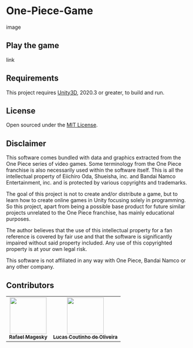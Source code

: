 # One-Piece-Game
image

## Play the game
link

## Requirements
This project requires [Unity3D](https://unity.com/), 2020.3 or greater, to build and run.

## License
Open sourced under the [MIT License](https://github.com/rafaelmgk/One-Piece-Game/blob/main/LICENSE).

## Disclaimer
This software comes bundled with data and graphics extracted from the One Piece series of video games. Some terminology from the One Piece franchise is also necessarily used within the software itself. This is all the intellectual property of Eiichiro Oda, Shueisha, inc. and Bandai Namco Entertainment, inc. and is protected by various copyrights and trademarks.

The goal of this project is not to create and/or distribute a game, but to learn how to create online games in Unity focusing solely in programming. So this project, apart from being a possible base product for future similar projects unrelated to the One Piece franchise, has mainly educational purposes.

The author believes that the use of this intellectual property for a fan reference is covered by fair use and that the software is significantly impaired without said property included. Any use of this copyrighted property is at your own legal risk.

This software is not affiliated in any way with One Piece, Bandai Namco or any other company.

## Contributors
<table>
  <tr>
    <td align="center">
			<a
				href="https://github.com/rafaelmgk" 
				title="rafaelmgk"
			>
				<img src="https://avatars.githubusercontent.com/rafaelmgk" width="100px;" alt=""/>
				<br />
				<sub>
					<b>Rafael Magesky</b>
				</sub>
			</a>
		</td>
		<td align="center">
			<a
				href="https://github.com/lcscout" 
				title="lcscout"
			>
				<img src="https://avatars.githubusercontent.com/lcscout" width="100px;" alt=""/>
				<br />
				<sub>
					<b>Lucas Coutinho de Oliveira</b>
				</sub>
			</a>
		</td>
  </tr>
</table>
